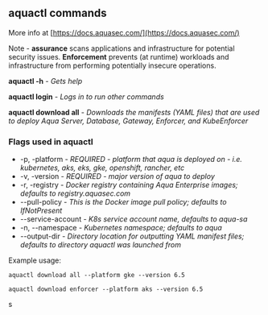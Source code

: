 ## aquactl commands
More info at [https://docs.aquasec.com/](https://docs.aquasec.com/)

Note - **assurance** scans applications and infrastructure for potential security issues. **Enforcement** prevents (at runtime) workloads and infrastructure from performing potentially insecure operations.

**aquactl -h** - *Gets help*

**aquactl login** - *Logs in to run other commands*

**aquactl download all** - *Downloads the manifests (YAML files) that are used to deploy Aqua Server, Database, Gateway, Enforcer, and KubeEnforcer*

### Flags used in aquactl
* -p, -platform  - *REQUIRED - platform that aqua is deployed on - i.e. kubernetes, aks, eks, gke, openshift, rancher, etc*
* -v, -version - *REQUIRED - major version of aqua to deploy*
* -r, -registry - *Docker registry containing Aqua Enterprise images; defaults to registry.aquasec.com*
* --pull-policy - *This is the Docker image pull policy; defaults to IfNotPresent*
* --service-account - *K8s service account name, defaults to aqua-sa*
* -n, --namespace  - *Kubernetes namespace; defaults to aqua*
* --output-dir - *Directory location for outputting YAML manifest files; defaults to directory aquactl was launched from*

Example usage: 
    
    aquactl download all --platform gke --version 6.5
    
    aquactl download enforcer --platform aks --version 6.5
    
s
